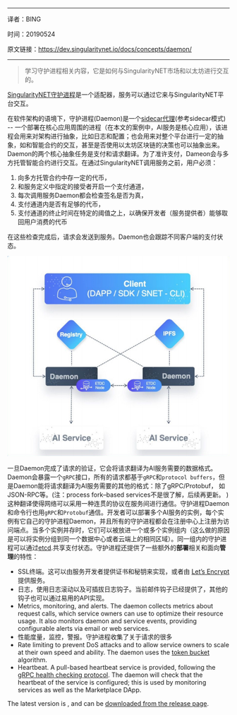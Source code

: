 ----

译者：BING

时间：20190524

原文链接：<https://dev.singularitynet.io/docs/concepts/daemon/>

---

> 学习守护进程相关内容，它是如何与SingularityNET市场和以太坊进行交互的。

[SingularityNET守护进程](https://github.com/singnet/snet-daemon)是一个适配器，服务可以通过它来与SingularityNET平台交互。

在软件架构的语境下，守护进程(Daemon)是一个[sidecar代理](https://docs.microsoft.com/en-us/azure/architecture/patterns/sidecar)(参考sidecar模式) -- 一个部署在核心应用周围的进程（在本文的案例中，AI服务是核心应用），该进程会用来对架构进行抽象，比如日志和配置；也会用来对整个平台进行一定的抽象，如和智能合约的交互，甚至是否使用以太坊区块链的决策也可以抽象出来。Daemon的两个核心抽象任务是支付和请求翻译。为了准许支付，Dameon会与多方托管智能合约进行交互。在通过SingularityNET调用服务之前，用户必须：

1. 向多方托管合约中存一定的代币，
2. 和服务定义中指定的接受者开启一个支付通道，
3. 每次调用服务Daemon都会检查签名是否为真，
4. 支付通道内是否有足够的代币，
5. 支付通道的终止时间在特定的阈值之上，以确保开发者（服务提供者）能够取回用户消费的代币

在这些检查完成后，请求会发送到服务。Daemon也会跟踪不同客户端的支付状态。



![img](assets/daemon_diagram.jpg)



一旦Daemon完成了请求的验证，它会将请求翻译为AI服务需要的数据格式。 Daemon会暴露一个`gRPC`接口，所有的请求都基于`gRPC`和`protocol buffers`，但是Daemon能将请求翻译为AI服务需要的其他的格式：除了gRPC/Protobuf， 如JSON-RPC等。(注：process fork–based services不是很了解，后续再更新。 )这种翻译使得网络可以采用一种连贯的协议在服务间进行通信。守护进程Daemon和命令行也用`gRPC`和`Protobuf`通信。开发者可以部署多个AI服务的实例，每个实例有它自己的守护进程Daemon，并且所有的守护进程都会在注册中心上注册为访问端点。当多个实例并存时，它们可以被放进一个或多个实例组内（这么做的原因是可以将实例分组到同一个数据中心或者云端上的相同区域）。同一组内的守护进程可以通过[etcd](https://coreos.com/etcd/).共享支付状态。守护进程还提供了一些额外的**部署**相关和面向**管理**的特性：

- SSL终端。这可以由服务开发者提供证书和秘钥来实现，或者由 [Let’s Encrypt](https://letsencrypt.org/)提供服务。
- 日志，使用日志滚动以及可插拔日志钩子。当前邮件钩子已经提供了，其他的钩子也可以通过易用的API实现。
- Metrics, monitoring, and alerts. The daemon collects metrics about request calls, which service owners can use to optimize their resource usage. It also monitors daemon and service events, providing configurable alerts via email or web services.
- 性能度量，监控，警报。守护进程收集了关于请求的很多
- Rate limiting to prevent DoS attacks and to allow service owners to scale at their own speed and ability. The daemon uses the [token bucket](https://en.wikipedia.org/wiki/Token_bucket) algorithm.
- Heartbeat. A pull-based heartbeat service is provided, following the [gRPC health checking protocol](https://github.com/grpc/grpc/blob/master/doc/health-checking.md). The daemon will check that the heartbeat of the service is configured; this is used by monitoring services as well as the Marketplace DApp.

The latest version is , and can be [downloaded from the release page](https://github.com/singnet/snet-daemon/releases).